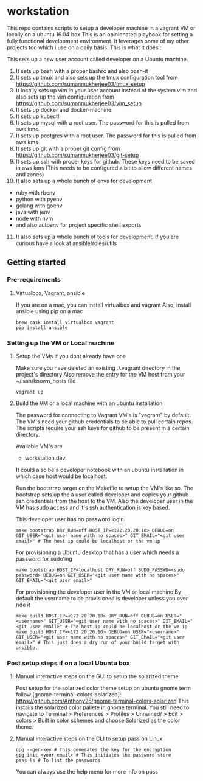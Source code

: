# workstation

This repo contains scripts to setup a developer machine in a vagrant VM or locally on a ubuntu 16.04 box
This is an opinionated playbook for setting a fully functional development environment. It leverages some of my other projects too which i use on a daily basis.
This is what it does :

This sets up a new user account called developer on a Ubuntu machine.

1. It sets up bash with a proper bashrc and also bash-it
2. It sets up tmux and also sets up the tmux configuration tool from https://github.com/sumanmukherjee03/tmux_setup
3. It locally sets up vim in your user account instead of the system vim and also sets up the vim configuration from https://github.com/sumanmukherjee03/vim_setup
4. It sets up docker and docker-machine
5. It sets up kubectl
6. It sets up mysql with a root user. The password for this is pulled from aws kms.
7. It sets up postgres with a root user. The password for this is pulled from aws kms.
8. It sets up git with a proper git config from https://github.com/sumanmukherjee03/git-setup
9. It sets up ssh with proper keys for github. These keys need to be saved in aws kms (This needs to be configured a bit to allow different names and zones)
10. It also sets up a whole bunch of envs for development
  - ruby with rbenv
  - python with pyenv
  - golang with goenv
  - java with jenv
  - node with nvm
  - and also autoenv for project specific shell exports
11. It also sets up a whole bunch of tools for development. If you are curious have a look at ansible/roles/utils

## Getting started

### Pre-requirements

1. Virtualbox, Vagrant, ansible

    If you are on a mac, you can install virtualbox and vagrant
    Also, install ansible using pip on a mac

    ```shell
    brew cask install virtualbox vagrant
    pip install ansible
    ```

### Setting up the VM or Local machine

1. Setup the VMs if you dont already have one

    Make sure you have deleted an existing ./.vagrant directory in the project's directory
    Also remove the entry for the VM host from your ~/.ssh/known_hosts file

    ```shell
    vagrant up
    ```

2. Build the VM or a local machine with an ubuntu installation

    The password for connecting to Vagrant VM's is "vagrant" by default.
    The VM's need your github credentials to be able to pull certain repos.
    The scripts require your ssh keys for github to be present in a certain directory.

    Available VM's are
    - workstation.dev

    It could also be a developer notebook with an ubuntu installation in which case host would be localhost.

    Run the bootstrap target on the Makefile to setup the VM's like so.
    The bootstrap sets up the a user called developer and copies your github ssh credentials from the host to the VM.
    Also the developer user in the VM has sudo access and it's ssh authentication is key based.

    This developer user has no password login.
    ```shell
    make bootstrap DRY_RUN=off HOST_IP=<172.20.20.10> DEBUG=on GIT_USER="<git user name with no spaces>" GIT_EMAIL="<git user email>" # The host ip could be localhost or the vm ip
    ```

    For provisioning a Ubuntu desktop that has a user which needs a password for sudo'ing
    ```shell
    make bootstrap HOST_IP=localhost DRY_RUN=off SUDO_PASSWD=<sudo password> DEBUG=on GIT_USER="<git user name with no spaces>" GIT_EMAIL="<git user email>"
    ```

    For provisioning the developer user in the VM or local machine
    By default the username to be provisioned is developer unless you over ride it
    ```shell
    make build HOST_IP=<172.20.20.10> DRY_RUN=off DEBUG=on USER="<username>" GIT_USER="<git user name with no spaces>" GIT_EMAIL="<git user email>" # The host ip could be localhost or the vm ip
    make build HOST_IP=<172.20.20.10> DEBUG=on USER="<username>" GIT_USER="<git user name with no spaces>" GIT_EMAIL="<git user email>" # This just does a dry run of your build target with ansible.
    ```

### Post setup steps if on a local Ubuntu box

1.  Manual interactive steps on the GUI to setup the solarized theme

    Post setup for the solarized color theme setup on ubuntu gnome term follow
    [gnome-terminal-colors-solarized]: https://github.com/Anthony25/gnome-terminal-colors-solarized
    This installs the solarized color pallete in gnome terminal. You still need to navigate to
    Terminal > Preferences > Profiles > Unnamed/<Your profile name> > Edit > colors > Built in color schemes
    and choose Solarized as the color theme.

2.  Manual interactive steps on the CLI to setup pass on Linux

    ```shell
    gpg --gen-key # This generates the key for the encryption
    gpg init <your email> # This initiates the password store
    pass ls # To list the passwords
    ```

    You can always use the help menu for more info on pass
